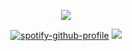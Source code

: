 <div align="center">
<p align="center">
<img src="https://files.catbox.moe/nlotrv.webp">
</p>


[![spotify-github-profile](https://spotify-github-profile.kittinanx.com/api/view?uid=31kbmd7bbd7rm4tgdbmtpcyamfhu&cover_image=true&theme=natemoo-re&show_offline=true&background_color=121212&interchange=false&bar_color=53b14f&bar_color_cover=false)](https://github.com/kittinan/spotify-github-profile) ![](https://files.catbox.moe/f0jrma.webp)
</div>
